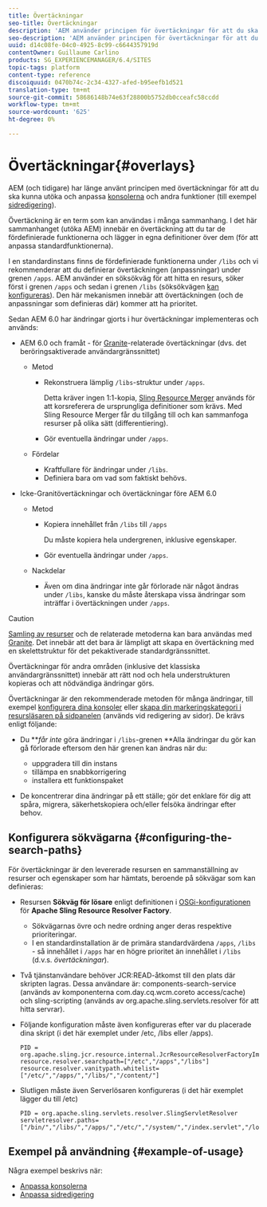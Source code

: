 ```yaml
---
title: Övertäckningar
seo-title: Övertäckningar
description: 'AEM använder principen för övertäckningar för att du ska kunna utöka och anpassa konsoler och andra funktioner '
seo-description: 'AEM använder principen för övertäckningar för att du ska kunna utöka och anpassa konsoler och andra funktioner '
uuid: d14c08fe-04c0-4925-8c99-c6644357919d
contentOwner: Guillaume Carlino
products: SG_EXPERIENCEMANAGER/6.4/SITES
topic-tags: platform
content-type: reference
discoiquuid: 0470b74c-2c34-4327-afed-b95eefb1d521
translation-type: tm+mt
source-git-commit: 58686148b74e63f28800b5752db0cceafc58ccdd
workflow-type: tm+mt
source-wordcount: '625'
ht-degree: 0%

---
```



# Övertäckningar{#overlays}

AEM (och tidigare) har länge använt principen med övertäckningar för att du ska kunna utöka och anpassa [konsolerna](/help/sites-developing/customizing-consoles-touch.md) och andra funktioner (till exempel [sidredigering](/help/sites-developing/customizing-page-authoring-touch.md)).

Övertäckning är en term som kan användas i många sammanhang. I det här sammanhanget (utöka AEM) innebär en övertäckning att du tar de fördefinierade funktionerna och lägger in egna definitioner över dem (för att anpassa standardfunktionerna).

I en standardinstans finns de fördefinierade funktionerna under `/libs` och vi rekommenderar att du definierar övertäckningen (anpassningar) under grenen `/apps`. AEM använder en söksökväg för att hitta en resurs, söker först i grenen `/apps` och sedan i grenen `/libs` (söksökvägen [kan konfigureras](#configuring-the-search-paths)). Den här mekanismen innebär att övertäckningen (och de anpassningar som definieras där) kommer att ha prioritet.

Sedan AEM 6.0 har ändringar gjorts i hur övertäckningar implementeras och används:

* AEM 6.0 och framåt - för [Granite](https://helpx.adobe.com/experience-manager/6-4/sites/developing/using/reference-materials/granite-ui/api/index.html)-relaterade övertäckningar (dvs. det beröringsaktiverade användargränssnittet)

   * Metod

      * Rekonstruera lämplig `/libs`-struktur under `/apps`.

         Detta kräver ingen 1:1-kopia, [Sling Resource Merger](/help/sites-developing/sling-resource-merger.md) används för att korsreferera de ursprungliga definitioner som krävs. Med Sling Resource Merger får du tillgång till och kan sammanfoga resurser på olika sätt (differentiering).

      * Gör eventuella ändringar under `/apps`.
   * Fördelar

      * Kraftfullare för ändringar under `/libs`.
      * Definiera bara om vad som faktiskt behövs.


* Icke-Granitövertäckningar och övertäckningar före AEM 6.0

   * Metod

      * Kopiera innehållet från `/libs` till `/apps`

         Du måste kopiera hela undergrenen, inklusive egenskaper.

      * Gör eventuella ändringar under `/apps`.
   * Nackdelar

      * Även om dina ändringar inte går förlorade när något ändras under `/libs`, kanske du måste återskapa vissa ändringar som inträffar i övertäckningen under `/apps`.


>[!CAUTION]
>
>[Samling av resurser](/help/sites-developing/sling-resource-merger.md) och de relaterade metoderna kan bara användas med [Granite](https://helpx.adobe.com/experience-manager/6-4/sites/developing/using/reference-materials/granite-ui/api/index.html). Det innebär att det bara är lämpligt att skapa en övertäckning med en skelettstruktur för det pekaktiverade standardgränssnittet.
>
>Övertäckningar för andra områden (inklusive det klassiska användargränssnittet) innebär att rätt nod och hela understrukturen kopieras och att nödvändiga ändringar görs.

Övertäckningar är den rekommenderade metoden för många ändringar, till exempel [konfigurera dina konsoler](/help/sites-developing/customizing-consoles-touch.md#create-a-custom-console) eller [skapa din markeringskategori i resursläsaren på sidpanelen](/help/sites-developing/customizing-page-authoring-touch.md#add-new-selection-category-to-asset-browser) (används vid redigering av sidor). De krävs enligt följande:

* Du ***får inte* göra ändringar i `/libs`-grenen **Alla ändringar du gör kan gå förlorade eftersom den här grenen kan ändras när du:

   * uppgradera till din instans
   * tillämpa en snabbkorrigering
   * installera ett funktionspaket

* De koncentrerar dina ändringar på ett ställe; gör det enklare för dig att spåra, migrera, säkerhetskopiera och/eller felsöka ändringar efter behov.

## Konfigurera sökvägarna {#configuring-the-search-paths}

För övertäckningar är den levererade resursen en sammanställning av resurser och egenskaper som har hämtats, beroende på sökvägar som kan definieras:

* Resursen **Sökväg för lösare** enligt definitionen i [OSGi-konfigurationen](/help/sites-deploying/configuring-osgi.md) för **Apache Sling Resource Resolver Factory**.

   * Sökvägarnas övre och nedre ordning anger deras respektive prioriteringar.
   * I en standardinstallation är de primära standardvärdena `/apps`, `/libs` - så innehållet i `/apps` har en högre prioritet än innehållet i `/libs` (d.v.s. *övertäckningar*).

* Två tjänstanvändare behöver JCR:READ-åtkomst till den plats där skripten lagras. Dessa användare är: components-search-service (används av komponenterna com.day.cq.wcm.coreto access/cache) och sling-scripting (används av org.apache.sling.servlets.resolver för att hitta servrar).
* Följande konfiguration måste även konfigureras efter var du placerade dina skript (i det här exemplet under /etc, /libs eller /apps).

   ```
   PID = org.apache.sling.jcr.resource.internal.JcrResourceResolverFactoryImpl
   resource.resolver.searchpath=["/etc","/apps","/libs"]
   resource.resolver.vanitypath.whitelist=["/etc/","/apps/","/libs/","/content/"]
   ```

* Slutligen måste även Serverlösaren konfigureras (i det här exemplet lägger du till /etc)

   ```
   PID = org.apache.sling.servlets.resolver.SlingServletResolver  
   servletresolver.paths=["/bin/","/libs/","/apps/","/etc/","/system/","/index.servlet","/login.servlet","/services/"]
   ```

## Exempel på användning {#example-of-usage}

Några exempel beskrivs när:

* [Anpassa konsolerna](/help/sites-developing/customizing-consoles-touch.md)
* [Anpassa sidredigering](/help/sites-developing/customizing-page-authoring-touch.md)

